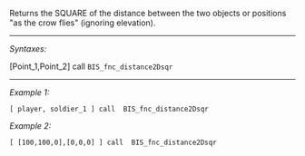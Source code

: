 Returns the SQUARE of the distance between the two objects or
positions "as the crow flies" (ignoring elevation).


---
*Syntaxes:*

[Point_1,Point_2] call `BIS_fnc_distance2Dsqr`

---
*Example 1:*

```sqf
[ player, soldier_1 ] call  BIS_fnc_distance2Dsqr
```

*Example 2:*

```sqf
[ [100,100,0],[0,0,0] ] call  BIS_fnc_distance2Dsqr
```